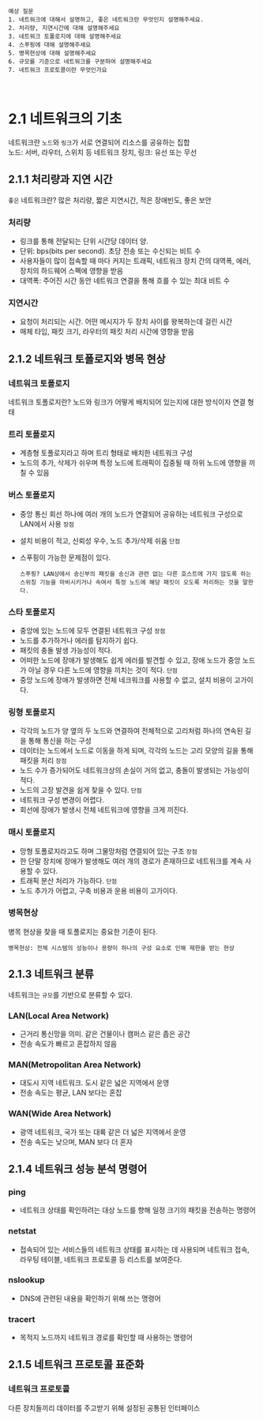 ```
예상 질문
1. 네트워크에 대해서 설명하고, 좋은 네트워크란 무엇인지 설명해주세요.
2. 처리량, 지연시간에 대해 설명해주세요
3. 네트워크 토폴로지에 대해 설명해주세요
4. 스푸핑에 대해 설명해주세요
5. 병목현상에 대해 설명해주세요
6. 규모를 기준으로 네트워크를 구분하여 설명해주세요
7. 네트워크 프로토콜이란 무엇인가요
```

<br>

# 2.1 네트워크의 기초

네트워크란 `노드`와 `링크`가 서로 연결되어 리소스를 공유하는 집합<br/>
노드: 서버, 라우터, 스위치 등 네트워크 장치, 링크: 유선 또는 무선

## 2.1.1 처리량과 지연 시간

`좋은` 네트워크란? 많은 처리량, 짧은 지연시간, 적은 장애빈도, 좋은 보안

### 처리량

- 링크를 통해 전달되는 단위 시간당 데이터 양.
- 단위: bps(bits per second). 초당 전송 또는 수신되는 비트 수
- 사용자들이 많이 접속할 때 마다 커지는 트래픽, 네트워크 장치 간의 대역폭, 에러, 장치의 하드웨어 스펙에 영향을 받음
- 대역폭: 주어진 시간 동안 네트워크 연결을 통해 흐를 수 있는 최대 비트 수

### 지연시간

- 요청이 처리되는 시간. 어떤 메시지가 두 장치 사이를 왕복하는데 걸린 시간
- 매체 타입, 패킷 크기, 라우터의 패킷 처리 시간에 영향을 받음

## 2.1.2 네트워크 토폴로지와 병목 현상

### 네트워크 토폴로지

네트워크 토폴로지란? 노드와 링크가 어떻게 배치되어 있는지에 대한 방식이자 연결 형태

### 트리 토폴로지

- 계층형 토폴로지라고 하며 트리 형태로 배치한 네트워크 구성
- 노드의 추가, 삭제가 쉬우며 특정 노드에 트래픽이 집중될 때 하위 노드에 영향을 끼칠 수 있음

### 버스 토폴로지

- 중앙 통신 회선 하나에 여러 개의 노드가 연결되어 공유하는 네트워크 구성으로 LAN에서 사용
  `장점`
- 설치 비용이 적고, 신뢰성 우수, 노드 추가/삭제 쉬움
  `단점`
- 스푸핑이 가능한 문제점이 있다.

  ```
  스푸핑? LAN상에서 송신부의 패킷을 송신과 관련 없는 다른 호스트에 가지 않도록 하는 스위칭 기능을 마비시키거나 속여서 특정 노드에 해당 패킷이 오도록 처리하는 것을 말한다.
  ```

### 스타 토폴로지

- 중앙에 있는 노드에 모두 연결된 네트워크 구성
  `장점`
- 노드를 추가하거나 에러를 탐지하기 쉽다.
- 패킷의 충돌 발생 가능성이 적다.
- 어떠한 노드에 장애가 발생해도 쉽게 에러를 발견할 수 있고, 장애 노드가 중앙 노드가 아닐 경우 다른 노드에 영향을 끼치는 것이 적다.
  `단점`
- 중앙 노드에 장애가 발생하면 전체 네크워크를 사용할 수 없고, 설치 비용이 고가이다.

### 링형 토폴로지

- 각각의 노드가 양 옆의 두 노드와 연결하여 전체적으로 고리처럼 하나의 연속된 길을 통해 통신을 하는 구성
- 데이터는 노드에서 노드로 이동을 하게 되며, 각각의 노드는 고리 모양의 길을 통해 패킷을 처리
  `장점`
- 노드 수가 증가되어도 네트워크상의 손실이 거의 없고, 충돌이 발생되는 가능성이 적다.
- 노드의 고장 발견을 쉽게 찾을 수 있다.
  `단점`
- 네트워크 구성 변경이 어렵다.
- 회선에 장애가 발생시 전체 네트워크에 영향을 크게 끼진다.

### 매시 토폴로지

- 망형 토폴로지라고도 하며 그물망처럼 연결되어 있는 구조
  `장점`
- 한 단말 장치에 장애가 발생해도 여러 개의 경로가 존재하므로 네트워크를 계속 사용할 수 있다.
- 트래픽 분산 처리가 가능하다.
  `단점`
- 노드 추가가 어렵고, 구축 비용과 운용 비용이 고가이다.

### 병목현상

병목 현상을 찾을 때 토폴로지는 중요한 기준이 된다.

```
병목현상: 전체 시스템의 성능이나 용량이 하나의 구성 요소로 인해 제한을 받는 현상
```

## 2.1.3 네트워크 분류

네트워크는 `규모`를 기반으로 분류할 수 있다.

### LAN(Local Area Network)

- 근거리 통신망을 의미. 같은 건물이나 캠퍼스 같은 좁은 공간
- 전송 속도가 빠르고 혼잡하지 않음

### MAN(Metropolitan Area Network)

- 대도시 지역 네트워크. 도시 같은 넓은 지역에서 운영
- 전송 속도는 평균, LAN 보다는 혼잡

### WAN(Wide Area Network)

- 광역 네트워크, 국가 또는 대륙 같은 더 넓은 지역에서 운영
- 전송 속도는 낮으며, MAN 보다 더 혼자

## 2.1.4 네트워크 성능 분석 명령어

### ping

- 네트워크 상태를 확인하려는 대상 노드를 향해 일정 크기의 패킷을 전송하는 명령어

### netstat

- 접속되어 있는 서비스들의 네트워크 상태를 표시하는 데 사용되며 네트워크 접속, 라우팅 테이블, 네트워크 프로토콜 등 리스트를 보여준다.

### nslookup

- DNS에 관련된 내용을 확인하기 위해 쓰는 명령어

### tracert

- 목적지 노드까지 네트워크 경로를 확인할 때 사용하는 명령어

## 2.1.5 네트워크 프로토콜 표준화

### 네트워크 프로토콜

다른 장치들끼리 데이터를 주고받기 위해 설정된 공통된 인터페이스
